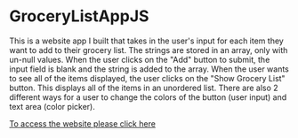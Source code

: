 # GroceryListAppJS
This is a website app I built that takes in the user's input for each item they want to add to their grocery list. The strings are stored in an array, only with un-null values. When the user clicks on the "Add" button to submit, the input field is blank and the string is added to the array. When the user wants to see all of the items displayed, the user clicks on the "Show Grocery List" button. This displays all of the items in an unordered list. There are also 2 different ways for a user to change the colors of the button (user input) and text area (color picker). 

[To access the website please click here](https://graygillis.github.io/GroceryListAppJS/GroceryList/)
